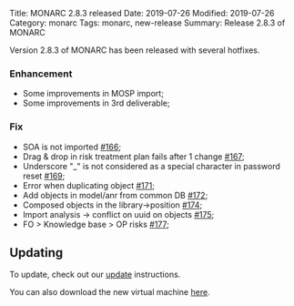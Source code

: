 Title: MONARC 2.8.3 released
Date: 2019-07-26
Modified: 2019-07-26
Category: monarc
Tags: monarc, new-release
Summary: Release 2.8.3 of MONARC

Version 2.8.3 of MONARC has been released with several hotfixes.

### Enhancement

- Some improvements in MOSP import;
- Some improvements in 3rd deliverable;


### Fix

- SOA is not imported [#166](https://github.com/monarc-project/MonarcAppFO/issues/166);
- Drag & drop in risk treatment plan fails after 1 change [#167](https://github.com/monarc-project/MonarcAppFO/issues/166);
- Underscore "_" is not considered as a special character in password reset [#169](https://github.com/monarc-project/MonarcAppFO/issues/169);
- Error when duplicating object [#171](https://github.com/monarc-project/MonarcAppFO/issues/171);
- Add objects in model/anr from common DB [#172](https://github.com/monarc-project/MonarcAppFO/issues/172);
- Composed objects in the library->position [#174](https://github.com/monarc-project/MonarcAppFO/issues/174);
- Import analysis -> conflict on uuid on objects [#175](https://github.com/monarc-project/MonarcAppFO/issues/175);
- FO > Knowledge base > OP risks [#177](https://github.com/monarc-project/MonarcAppFO/issues/177);

## Updating

To update, check out our
[update](http://monarc.lu/documentation/technical-guide/#monarc-update) instructions.

You can also download the new virtual machine
[here](https://github.com/monarc-project/MonarcAppFO/releases/tag/v2.8.3).
